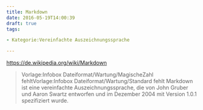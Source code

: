 ```yaml
---
title: Markdown
date: 2016-05-19T14:00:39
draft: true
tags: 

- Kategorie:Vereinfachte Auszeichnungssprache

---
```



https://de.wikipedia.org/wiki/Markdown

> Vorlage:Infobox Dateiformat/Wartung/MagischeZahl fehltVorlage:Infobox Dateiformat/Wartung/Standard fehlt
Markdown ist eine vereinfachte Auszeichnungssprache, die von John Gruber und Aaron Swartz entworfen und im Dezember 2004 mit Version 1.0.1 spezifiziert wurde.